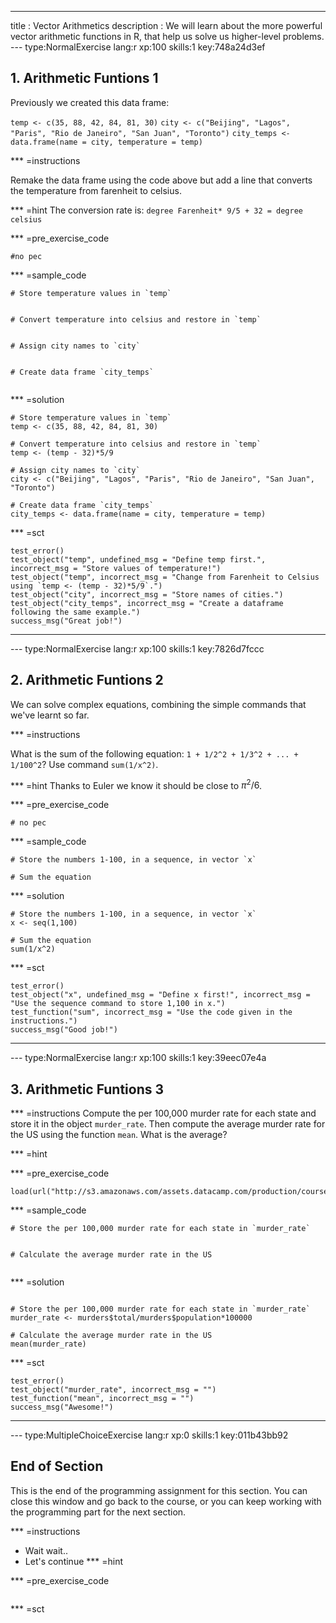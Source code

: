 ---
title       : Vector Arithmetics 
description : We will learn about the more powerful vector arithmetic functions in R, that help us solve us higher-level problems. 
--- type:NormalExercise lang:r xp:100 skills:1 key:748a24d3ef
## 1. Arithmetic Funtions 1

Previously we created this data frame:

`temp <- c(35, 88, 42, 84, 81, 30)`
`city <- c("Beijing", "Lagos", "Paris", "Rio de Janeiro", "San Juan", "Toronto")`
`city_temps <- data.frame(name = city, temperature = temp)`


*** =instructions

Remake the data frame using the code above but add a line that converts the temperature from farenheit to celsius. 

*** =hint
The conversion rate is: `degree Farenheit* 9/5 + 32 = degree celsius` 

*** =pre_exercise_code
```{r}
#no pec
```

*** =sample_code
```{r}
# Store temperature values in `temp`


# Convert temperature into celsius and restore in `temp`


# Assign city names to `city` 


# Create data frame `city_temps` 


```

*** =solution
```{r}
# Store temperature values in `temp`
temp <- c(35, 88, 42, 84, 81, 30)

# Convert temperature into celsius and restore in `temp`
temp <- (temp - 32)*5/9

# Assign city names to `city` 
city <- c("Beijing", "Lagos", "Paris", "Rio de Janeiro", "San Juan", "Toronto")

# Create data frame `city_temps` 
city_temps <- data.frame(name = city, temperature = temp)

```

*** =sct
```{r}
test_error()
test_object("temp", undefined_msg = "Define temp first.", incorrect_msg = "Store values of temperature!")
test_object("temp", incorrect_msg = "Change from Farenheit to Celsius using `temp <- (temp - 32)*5/9`.")
test_object("city", incorrect_msg = "Store names of cities.")
test_object("city_temps", incorrect_msg = "Create a dataframe following the same example.")
success_msg("Great job!")

```
----

--- type:NormalExercise lang:r xp:100 skills:1 key:7826d7fccc
## 2. Arithmetic Funtions 2

We can solve complex equations, combining the simple commands that we've learnt so far. 

*** =instructions

What is the sum of the following equation: `1 + 1/2^2 + 1/3^2 + ... + 1/100^2`? Use command `sum(1/x^2)`. 

*** =hint
Thanks to Euler we know it should be close to $\pi^2/6$.

*** =pre_exercise_code
```{r}
# no pec 
```

*** =sample_code
```{r}
# Store the numbers 1-100, in a sequence, in vector `x`

# Sum the equation 

```

*** =solution
```{r}
# Store the numbers 1-100, in a sequence, in vector `x`
x <- seq(1,100)

# Sum the equation 
sum(1/x^2) 
```

*** =sct
```{r}
test_error()
test_object("x", undefined_msg = "Define x first!", incorrect_msg = "Use the sequence command to store 1,100 in x.")
test_function("sum", incorrect_msg = "Use the code given in the instructions.")
success_msg("Good job!")
```
----

--- type:NormalExercise lang:r xp:100 skills:1 key:39eec07e4a
## 3. Arithmetic Funtions 3


*** =instructions
Compute the per 100,000 murder rate for each state and store it in the object `murder_rate`. 
Then compute the average murder rate for the US using the function `mean`. What is the average?

*** =hint

*** =pre_exercise_code
```{r}
load(url("http://s3.amazonaws.com/assets.datacamp.com/production/course_3073/datasets/murders.rda"))
```

*** =sample_code
```{r}
# Store the per 100,000 murder rate for each state in `murder_rate`


# Calculate the average murder rate in the US 


```

*** =solution
```{r}

# Store the per 100,000 murder rate for each state in `murder_rate`
murder_rate <- murders$total/murders$population*100000

# Calculate the average murder rate in the US
mean(murder_rate)
```

*** =sct
```{r}
test_error()
test_object("murder_rate", incorrect_msg = "")
test_function("mean", incorrect_msg = "")
success_msg("Awesome!")

```
----
--- type:MultipleChoiceExercise lang:r xp:0 skills:1 key:011b43bb92
## End of Section

This is the end of the programming assignment for this section. You can close this window and go back to the course, or you can keep working with the programming part for the next section.



*** =instructions
- Wait wait..
- Let's continue
*** =hint


*** =pre_exercise_code
```{r}

```

*** =sct
```{r}

```
